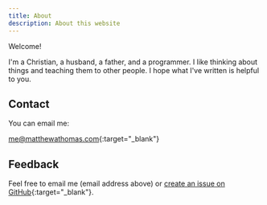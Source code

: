 ```yaml
---
title: About
description: About this website
---
```

Welcome!

I'm a Christian, a husband, a father, and a programmer. I like thinking about
things and teaching them to other people. I hope what I've written is helpful to
you.

## Contact

You can email me:

[me@matthewathomas.com](email:me@matthewathomas.com){:target="_blank"}

## Feedback

Feel free to email me (email address above) or
[create an issue on GitHub](https://github.com/matthew-a-thomas/me/issues/new){:target="_blank"}.